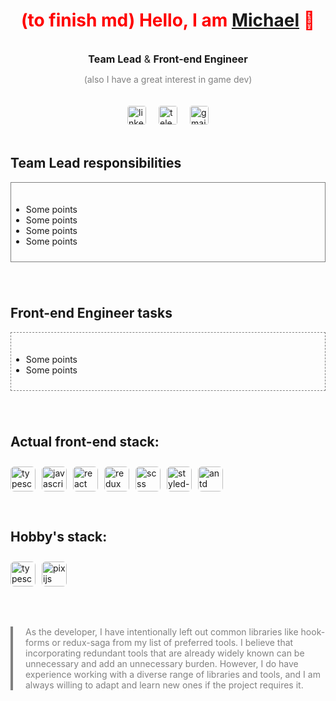 <h1 class="title" style="color: red;">(to finish md) Hello, I am <a href="https://www.linkedin.com/in/lomeat" target="_blank">Michael</a> 👋</h1>

<div class="container">
  <p class="profession"><strong>Team Lead</strong> & <strong>Front-end Engineer</strong></p>
  <p class="profession-small">(also I have a great interest in game dev)</p>
</div>

<div class="offend-20"></div>

<div class="social">
  <a href="https://www.linkedin.com/in/lomeat" target="_blank">
    <img src="https://cdn-icons-png.flaticon.com/512/174/174857.png" alt="linkedin"/>
  </a>
  <a href="https://t.me/lomeat" target="_blank">
    <img src="https://upload.wikimedia.org/wikipedia/commons/thumb/8/82/Telegram_logo.svg/512px-Telegram_logo.svg.png" alt="telegram"/>
  </a>
  <a href="mailto:lom3at@gmail.com" target="_blank">
    <img src="https://upload.wikimedia.org/wikipedia/commons/thumb/7/7e/Gmail_icon_%282020%29.svg/2560px-Gmail_icon_%282020%29.svg.png" alt="gmail"/>
  </a>
</div>

<div class="offend-20"></div>

<h2 class="block-title">Team Lead responsibilities</h2>
<div class="block">
  <ul>
    <li>Some points</li>
    <li>Some points</li>
    <li>Some points</li>
    <li>Some points</li>
  </ul>
</div>

<div class="offend-40"></div>

<h2 class="block-title">Front-end Engineer tasks</h2>
<div class="block" style="border-style: dashed;">
  <ul>
    <li>Some points</li>
    <li>Some points</li>
  </ul>
</div>

<div class="offend-40"></div>

<h2 class="block-title">Actual front-end stack:</h2>
<div class="stack" >
  <img src="https://upload.wikimedia.org/wikipedia/commons/thumb/4/4c/Typescript_logo_2020.svg/1200px-Typescript_logo_2020.svg.png" alt="typescript"/>
  <img src="https://cdn-icons-png.flaticon.com/512/5968/5968292.png" alt="javascript"/>
  <img src="https://cdn1.iconfinder.com/data/icons/programing-development-8/24/react_logo-512.png" alt="react"/>
  <img src="https://uxwing.com/wp-content/themes/uxwing/download/brands-and-social-media/redux-icon.png" alt="redux"/>
  <img src="https://cdn-icons-png.flaticon.com/512/5968/5968358.png" alt="scss"/>
  <img src="https://www.daggala.com/static/228867c3668e439101821568a8a03b54/19ca5/sc.png" alt="styled-components"/>
  <img src="https://static-00.iconduck.com/assets.00/ant-design-icon-512x512-ncocfg8e.png" alt="antd"/>
</div>

<div class="offend-20"></div>

<h2 class="block-title">Hobby's stack:</h2>
<div class="stack" >
  <img src="https://upload.wikimedia.org/wikipedia/commons/thumb/4/4c/Typescript_logo_2020.svg/1200px-Typescript_logo_2020.svg.png" alt="typescript"/>
  <img src="https://www.svgrepo.com/download/354188/pixijs.svg" alt="pixijs"/>
</div>

<div class="offend-40"></div>

<p class="quote">As the developer, I have intentionally left out common libraries like hook-forms or redux-saga from my list of preferred tools. I believe that incorporating redundant tools that are already widely known can be unnecessary and add an unnecessary burden. However, I do have experience working with a diverse range of libraries and tools, and I am always willing to adapt and learn new ones if the project requires it.</p>

<div class="offend-40"></div>

<style>
  .title {
    text-align: center;
  }

  .container {
    align-items: center;
    display: flex;
    flex-direction: column;
  }

  .profession {
    font-size: 16px;
    margin-bottom: 0;
  }
  
  .profession-small {
    color: gray;
  }

  .offend-40 {
    height: 40px;
  }

  .offend-20 {
    height: 20px;
  }

  .social {
    display: flex;
    gap: 20px;
    justify-content: center;
  }

  .social a, .social img {
    width: 30px;
    height: 30px;
    border-radius: 4px;
  }

  .border-dotted {
    border-style: dotted;
  }

  .block {
    border: 1px solid gray;
    padding: 20px 0 10px 0;
  }

  .stack {
    padding: 10px 0;
    display: flex;
    gap: 10px;
  }

  .stack img {
    width: 40px;
    height: 40px;
    border-radius: 6px;
  }

  .quote {
    padding-left: 20px;
    border-left: 4px solid gray;
    color: gray;
  }
</style>


<!-- ### :chart_with_upwards_trend: Stats -->
